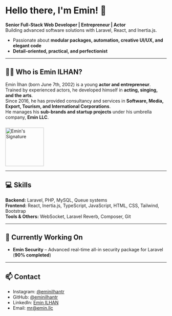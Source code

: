 # Hello there, I'm Emin! 👋  
**Senior Full-Stack Web Developer | Entrepreneur | Actor**  
Building advanced software solutions with Laravel, React, and Inertia.js.  
- Passionate about **modular packages, automation, creative UI/UX, and elegant code**  
- **Detail-oriented, practical, and perfectionist**
---

## 🤵‍♂️ Who is Emin ILHAN?
Emin İlhan (born June 7th, 2002) is a young **actor and entrepreneur**.  
Trained by experienced actors, he developed himself in **acting, singing, and the arts**.  
Since 2016, he has provided consultancy and services in **Software, Media, Export, Tourism, and International Corporations**.  
He manages his **sub-brands and startup projects** under his umbrella company, **Emin LLC**.  

<img src="https://eminilhan.com/wp-content/uploads/2025/08/beyaz-logo.png" alt="Emin's Signature" width="120" style="margin-top:10px;"/>

---

## 💻 Skills
**Backend:** Laravel, PHP, MySQL, Queue systems  
**Frontend:** React, Inertia.js, TypeScript, JavaScript, HTML, CSS, Tailwind, Bootstrap  
**Tools & Others:** WebSocket, Laravel Reverb, Composer, Git  

---

## 🚀 Currently Working On
- **Emin Security** – Advanced real-time all-in security package for Laravel (**90% completed**)  

---

## 📫 Contact
- Instagram: [@eminilhantr](https://instagram.com/eminilhantr)
- GitHub: [@eminilhantr](https://github.com/eminilhantr)  
- LinkedIn: [Emin ILHAN](https://www.linkedin.com/in/eminilhantr)  
- Email: mr@emin.llc
